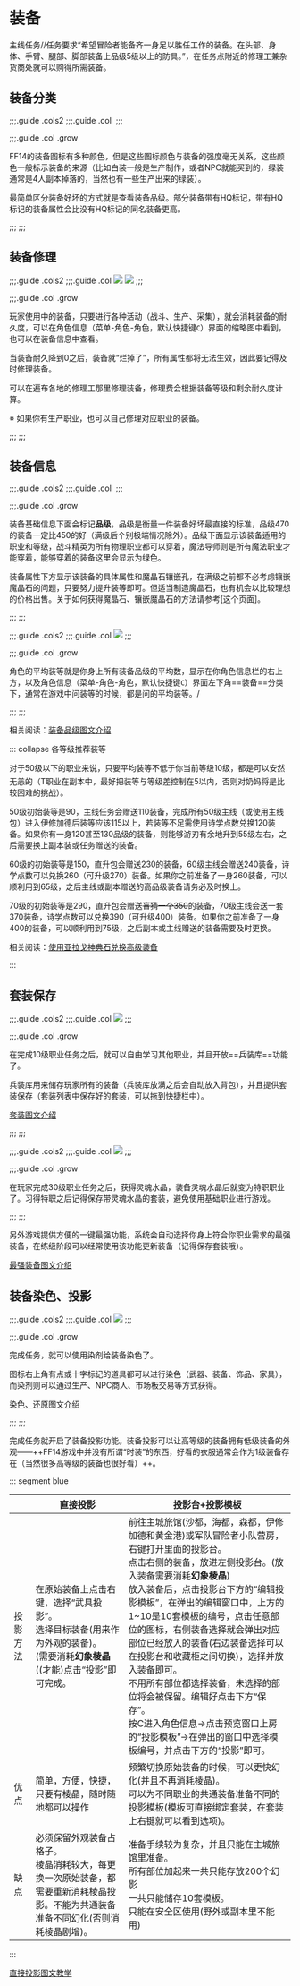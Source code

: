 # 装备

主线任务<quest name="备战" type="main"/>/<quest name="猛者的风度" type="main"/>/<quest name="佣兵之道" type="main"/>任务要求“希望冒险者能备齐一身足以胜任工作的装备。在头部、身体、手臂、腿部、脚部装备上品级5级以上的防具。”，在任务点附近的修理工兼杂货商处就可以购得所需装备。

## 装备分类

;;;.guide .cols2
;;;.guide .col
![]()<!--HQ属性对比图-->
;;;

;;;.guide .col .grow

FF14的装备图标有多种颜色，但是这些图标颜色与装备的强度毫无关系，这些颜色一般标示装备的来源（比如白装一般是生产制作，或者NPC就能买到的，绿装通常是4人副本掉落的，当然也有一些生产出来的绿装）。

最简单区分装备好坏的方式就是查看装备品级。部分装备带有HQ标记，带有HQ标记的装备属性会比没有HQ标记的同名装备更高。

;;;
;;;

## 装备修理

;;;.guide .cols2
;;;.guide .col
![](./equip.assets/150312.png)
![](./equip.assets/150313.png)
;;;

;;;.guide .col .grow

玩家使用中的装备，只要进行各种活动（战斗、生产、采集），就会消耗装备的耐久度，可以在角色信息（菜单-角色-角色，默认快捷键`C`）界面的缩略图中看到，也可以在装备信息中查看。

当装备耐久降到0之后，装备就“烂掉了”，所有属性都将无法生效，因此要记得及时修理装备。

可以在遍布各地的修理工那里修理装备，修理费会根据装备等级和剩余耐久度计算。

※ 如果你有生产职业，也可以自己修理对应职业的装备。

;;;
;;;

## 装备信息

;;;.guide .cols2
;;;.guide .col
![]() <!--缺张图-->
;;;

;;;.guide .col .grow

装备基础信息下面会标记**品级**，品级是衡量一件装备好坏最直接的标准，品级470的装备一定比450的好（满级后个别极端情况除外）。品级下面显示该装备适用的职业和等级，战斗精英为所有物理职业都可以穿着，魔法导师则是所有魔法职业才能穿着，能够穿着的装备这里会显示为绿色。

装备属性下方显示该装备的具体属性和魔晶石镶嵌孔，在满级之前都不必考虑镶嵌魔晶石的问题，只要努力提升装等即可。但适当制造魔晶石，也有机会以比较理想的价格出售。关于如何获得魔晶石、镶嵌魔晶石的方法请参考[这个页面]。

;;;
;;;

;;;.guide .cols2
;;;.guide .col
![](./equip.assets/152472.png) 
;;;

;;;.guide .col .grow

角色的平均装等就是你身上所有装备品级的平均数，显示在你角色信息栏的右上方，以及角色信息（菜单-角色-角色，默认快捷键`C`）界面左下角==装备==分类下，通常在游戏中问装等的时候，都是问的平均装等。/

;;;
;;;

相关阅读：[装备品级图文介绍](/ui/equipment.html#物品品级（IL）)

::: collapse 各等级推荐装等

对于50级以下的职业来说，只要平均装等不低于你当前等级10级，都是可以安然无恙的（<img class="no-zoom" :src="$withBase('/images/jobs/tank.png')" height="20">T职业在副本中，最好把装等与等级差控制在5以内，否则对<img class="no-zoom" :src="$withBase('/images/jobs/healer.png')" height="20">奶妈将是比较困难的挑战）。

50级初始装等是90，主线任务会赠送110装备，完成所有50级主线（或使用主线包）进入伊修加德后装等应该115以上，若装等不足需使用诗学点数兑换120装备。如果你有一身120甚至130品级的装备，则能够游刃有余地升到55级左右，之后需要换上副本装或任务赠送的装备。

60级的初始装等是150，直升包会赠送230的装备，60级主线会赠送240装备，诗学点数可以兑换260（可升级270）装备。如果你之前准备了一身260装备，可以顺利用到65级，之后主线或副本赠送的高品级装备请务必及时换上。

70级的初始装等是290，直升包会赠送~~盲猜一个350~~的装备，70级主线<quest name="探秘" type="main" />会送一套370装备，诗学点数可以兑换390（可升级400）装备。如果你之前准备了一身400的装备，可以顺利用到75级，之后副本或主线赠送的装备需要及时更换。

相关阅读：[使用亚拉戈神典石兑换高级装备](/ui/currency.html)

:::

## 套装保存

;;;.guide .cols2
;;;.guide .col
![](./equip.assets/150392.png)
;;;

;;;.guide .col .grow

在完成10级职业任务之后，就可以自由学习其他职业，并且开放==兵装库==功能了。

兵装库用来储存玩家所有的装备（兵装库放满之后会自动放入背包），并且提供套装保存（套装列表中保存好的套装，可以拖到快捷栏中）。

[套装图文介绍](/ui/equipment.html#套装)

;;;
;;;

;;;.guide .cols2
;;;.guide .col
![](./equip.assets/150991.png)
;;;

;;;.guide .col .grow

在玩家完成30级职业任务之后，获得灵魂水晶，装备灵魂水晶后就变为特职职业了。习得特职之后记得保存带灵魂水晶的套装，避免使用基础职业进行游戏。

;;;
;;;

另外游戏提供方便的一键最强功能，系统会自动选择你身上符合你职业需求的最强装备，在练级阶段可以经常使用该功能更新装备（记得保存套装哦）。

[最强装备图文介绍](/ui/equipment.html#最强装备)

## 装备染色、投影

;;;.guide .cols2
;;;.guide .col
![](./equip.assets/151001.png)
;;;

;;;.guide .col .grow

完成任务<quest name="色彩斑斓的世界" type="plus"/>，就可以使用染剂给装备染色了。

图标右上角有点或十字标记的道具都可以进行染色（武器、装备、饰品、家具），而染剂则可以通过生产、NPC商人、市场板交易等方式获得。

[染色、还原图文介绍](/ui/equipment.html#装备的染色)

;;;
;;;

完成任务<quest name="华丽的投影世界" />就开启了装备投影功能。装备投影可以让高等级的装备拥有低级装备的外观——++FF14游戏中并没有所谓“时装”的东西，好看的衣服通常会作为1级装备存在（当然很多高等级的装备也很好看）++。

::: segment blue

|              |    直接投影    |    投影台+投影模板    |
| ------------ | ------------- | -------------------- |
|    投影方法   |    在原始装备上点击右键，选择“武具投影”。<br>选择目标装备(用来作为外观的装备)。<br>(需要消耗**幻象棱晶**((才能)点击“投影”即可完成。    |    前往主城旅馆(沙都，海都，森都，伊修加德和黄金港)或军队冒险者小队营房，右键打开里面的投影台。<br>点击右侧的装备，放进左侧投影台。(放入装备需要消耗**幻象棱晶**)<br>放入装备后，点击投影台下方的“编辑投影模板”，在弹出的编辑窗口中，上方的1~10是10套模板的编号，点击任意部位的图标，右侧装备选择就会弹出对应部位已经放入的装备(右边装备选择可以在投影台和收藏柜之间切换)，选择并放入装备即可。<br>不用所有部位都选择装备，未选择的部位将会被保留。编辑好点击下方“保存”。<br>按C进入角色信息→点击预览窗口上房的“投影模板”→在弹出的窗口中选择模板编号，并点击下方的“投影”即可。 |
|     优点     |    简单，方便，快捷，只要有棱晶，随时随地都可以操作    |    频繁切换原始装备的时候，可以更快幻化(并且不再消耗棱晶)。<br>可以为不同职业的共通装备准备不同的投影模板(模板可直接绑定套装，在套装上右键就可以看到选项)。    |
|     缺点     |    必须保留外观装备占格子。<br>棱晶消耗较大，每更换一次原始装备，都需要重新消耗棱晶投影。不能为共通装备准备不同幻化(否则消耗棱晶剧增)。    |    准备手续较为复杂，并且只能在主城旅馆里准备。<br>所有部位加起来一共只能存放200个幻影<br>一共只能储存10套模板。<br>只能在安全区使用(野外或副本里不能用)    |

:::

[直接投影图文教学](/ui/equipment.html#武具投影)
